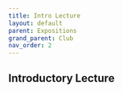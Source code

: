 ```yaml
---
title: Intro Lecture
layout: default
parent: Expositions
grand_parent: Club
nav_order: 2
---
```


## Introductory Lecture
